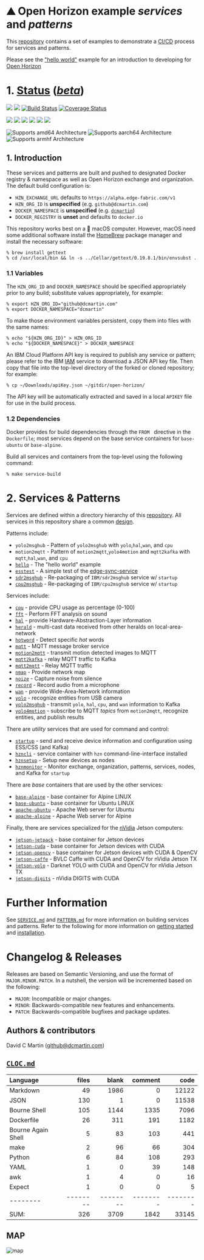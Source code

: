 # &#9968; Open Horizon example _services_ and _patterns_

This [repository][repository] contains a set of examples to demonstrate a [CI/CD][cicd-md] process for services and patterns.

Please see the ["hello world"](doc/HELLO_WORLD.md) example for an introduction to developing for [Open Horizon](http://github.com/open-horizon)

[design-md]: https://github.com/dcmartin/open-horizon/tree/master/doc/DESIGN.md

# 1. [Status][status-md] ([_beta_][beta-md])

![](https://img.shields.io/github/license/dcmartin/open-horizon.svg?style=flat)
![](https://img.shields.io/github/release/dcmartin/open-horizon.svg?style=flat)
[![Build Status](https://travis-ci.org/dcmartin/open-horizon.svg?branch=master)](https://travis-ci.org/dcmartin/open-horizon)
[![Coverage Status](https://coveralls.io/repos/github/dcmartin/open-horizon/badge.svg?branch=master)](https://coveralls.io/github/dcmartin/open-horizon?branch=master)

![](https://img.shields.io/github/repo-size/dcmartin/open-horizon.svg?style=flat)
![](https://img.shields.io/github/last-commit/dcmartin/open-horizon.svg?style=flat)
![](https://img.shields.io/github/commit-activity/w/dcmartin/open-horizon.svg?style=flat)
![](https://img.shields.io/github/contributors/dcmartin/open-horizon.svg?style=flat)
![](https://img.shields.io/github/issues/dcmartin/open-horizon.svg?style=flat)
![](https://img.shields.io/github/tag/dcmartin/open-horizon.svg?style=flat)

![Supports amd64 Architecture][amd64-shield]
![Supports aarch64 Architecture][arm64-shield]
![Supports armhf Architecture][arm-shield]

[arm64-shield]: https://img.shields.io/badge/aarch64-yes-green.svg
[amd64-shield]: https://img.shields.io/badge/amd64-yes-green.svg
[arm-shield]: https://img.shields.io/badge/armhf-yes-green.svg

## 1. Introduction

These services and patterns are built and pushed to designated Docker registry & namespace as well as Open Horizon exchange and organization.  The default build configuration is:

+ `HZN_EXCHANGE_URL` defaults to `https://alpha.edge-fabric.com/v1`
+ `HZN_ORG_ID` is **unspecified** (e.g. `github@dcmartin.com`)
+ `DOCKER_NAMESPACE` is **unspecified** (e.g. [`dcmartin`][docker-dcmartin])
+ `DOCKER_REGISTRY` is **unset** and defaults to `docker.io`

[docker-dcmartin]: https://hub.docker.com/?namespace=dcmartin

This repository works best on a &#63743; macOS computer.  However, macOS need some additional software install the [HomeBrew](http://brew.sh) package manager and install the necessary software:

```
% brew install gettext
% cd /usr/local/bin && ln -s ../Cellar/gettext/0.19.8.1/bin/envsubst .
```

### 1.1 Variables
The `HZN_ORG_ID` and `DOCKER_NAMESPACE` should be specified appropriately prior to any build; substitute values appropriately, for example:

```
% export HZN_ORG_ID="github@dcmartin.com"
% export DOCKER_NAMESPACE="dcmartin"
```

To make those environment variables persistent, copy them into files with the same names:

```
% echo "${HZN_ORG_ID}" > HZN_ORG_ID
% echo "${DOCKER_NAMESPACE}" > DOCKER_NAMESPACE
```

An IBM Cloud Platform API key is required to publish any service or pattern; please refer to the IBM [IAM](http://cloud.ibm.com/iam/) service to download a JSON API key file.  Then copy that file into the top-level directory of the forked or cloned repository; for example:

```
% cp ~/Downloads/apiKey.json ~/gitdir/open-horizon/
```

The API key will be automatically extracted and saved in a local `APIKEY` file for use in the build process.

### 1.2 Dependencies
Docker provides for build dependencies through the `FROM ` directive in the `Dockerfile`; most services depend on the base service containers for `base-ubuntu` or `base-alpine`.

Build all services and containers from the top-level using the following command:

```
% make service-build
```


# 2. Services & Patterns

Services are defined within a directory hierarchy of this [repository][repository]. All services in this repository share a common [design][design-md].

Patterns include:

+ `yolo2msghub` - Pattern of `yolo2msghub` with `yolo`,`hal`,`wan`, and `cpu`
+ `motion2mqtt` - Pattern of `motion2mqtt`,`yolo4motion` and `mqtt2kafka` with `mqtt`,`hal`,`wan`, and `cpu`
+ [`hello`](./hello/README.md) - The "hello world" example
+ [`esstest`](./esstest/README.md) - A simple test of the [edge-sync-service](http://github.com/open-horizon/edge-sync-service)
+ [`sdr2msghub`](./sdr2msghub/README.md) - Re-packaging of `IBM/sdr2msghub` service w/ `startup`
+ [`cpu2msghub`](./cpu2msghub/README.md) - Re-packaging of `IBM/cpu2msghub` service w/ `startup`

Services include:

+ [`cpu`](./cpu/README.md) - provide CPU usage as percentage (0-100)
+ [`fft`](./fft/README.md) - Perform FFT analysis on sound
+ [`hal`](./hal/README.md) - provide Hardware-Abstraction-Layer information
+ [`herald`](./herald/README.md) - multi-cast data received from other heralds on local-area-network
+ [`hotword`](./hotword/README.md) - Detect specific _hot_ words
+ [`mqtt`](./mqtt/README.md) - MQTT message broker service
+ [`motion2mqtt`](./motion2mqtt/README.md) - transmit motion detected images to MQTT
+ [`mqtt2kafka`](./mqtt2kafka/README.md) - relay MQTT traffic to Kafka
+ [`mqtt2mqtt`](./mqtt2mqtt/README.md) - Relay MQTT traffic
+ [`nmap`](./nmap/README.md) - Provide network map 
+ [`noize`](./noize/README.md) - Capture noise from silence
+ [`record`](./record/README.md) - Record audio from a microphone
+ [`wan`](./wan/README.md) - provide Wide-Area-Network information
+ [`yolo`](./yolo/README.md) - recognize entities from USB camera
+ [`yolo2msghub`](./yolo2msghub/README.md) - transmit `yolo`, `hal`, `cpu`, and `wan` information to Kafka
+ [`yolo4motion`](./yolo4motion/README.md) - subscribe to MQTT _topics_ from `motion2mqtt`,  recognize entities, and publish results

There are _utility_ services that are used for command and control:

+ [`startup`](./startup/README.md) - send and receive device information and configuration using ESS/CSS (and Kafka)
+ [`hzncli`](./hzncli/README.md) - service container with `hzn` command-line-interface installed
+ [`hznsetup`](./hznsetup/README.md) - Setup new devices as nodes
+ [`hznmonitor`](./hznmonitor/README.md) - Monitor exchange, organization, patterns, services, nodes, and Kafka for `startup`

There are _base_ containers that are used by the other services:

+ [`base-alpine`](./base-alpine/README.md) - base container for Alpine LINUX
+ [`base-ubuntu`](./base-ubuntu/README.md) - base container for Ubuntu LINUX
+ [`apache-ubuntu`](./apache-ubuntu/README.md) - Apache Web server for Ubuntu
+ [`apache-alpine`](./apache-alpine/README.md) - Apache Web server for Alpine

Finally, there are services specialized for the [nVidia](http://nvidia.com) Jetson computers:

+ [`jetson-jetpack`](./jetson-jetpack/README.md) - base container for Jetson devices
+ [`jetson-cuda`](./jetson-jetpack/README.md) - base container for Jetson devices with CUDA
+ [`jetson-opencv`](./jetson-opencv/README.md) - base container for Jetson devices with CUDA & OpenCV
+ [`jetson-caffe`](./jetson-caffe/README.md) - BVLC Caffe with CUDA and OpenCV for nVidia Jetson TX
+ [`jetson-yolo`](./jetson-yolo/README.md) - Darknet YOLO with CUDA and OpenCV for nVidia Jetson TX
+ [`jetson-digits`](./jetson-digits/README.md) - nVidia DIGITS with CUDA

#  Further Information 

See [`SERVICE.md`][service-md] and [`PATTERN.md`][pattern-md] for more information on building services and patterns.
Refer to the following for more information on [getting started][edge-fabric] and [installation][edge-install].

# Changelog & Releases

Releases are based on Semantic Versioning, and use the format
of ``MAJOR.MINOR.PATCH``. In a nutshell, the version will be incremented
based on the following:

- ``MAJOR``: Incompatible or major changes.
- ``MINOR``: Backwards-compatible new features and enhancements.
- ``PATCH``: Backwards-compatible bugfixes and package updates.

## Authors & contributors

David C Martin (github@dcmartin.com)

[commits]: https://github.com/dcmartin/open-horizon/commits/master
[contributors]: https://github.com/dcmartin/open-horizon/graphs/contributors
[dcmartin]: https://github.com/dcmartin
[edge-fabric]: https://console.test.cloud.ibm.com/docs/services/edge-fabric/getting-started.html
[edge-install]: https://console.test.cloud.ibm.com/docs/services/edge-fabric/adding-devices.html
[edge-slack]: https://ibm-cloudplatform.slack.com/messages/edge-fabric-users/
[ibm-apikeys]: https://console.bluemix.net/iam/#/apikeys
[ibm-registration]: https://console.bluemix.net/registration/
[issue]: https://github.com/dcmartin/open-horizon/issues
[macos-install]: http://pkg.bluehorizon.network/macos
[open-horizon]: http://github.com/open-horizon/
[repository]: https://github.com/dcmartin/open-horizon
[setup-readme-md]: setup/README.md
[service-md]: doc/SERVICE.md
[cicd-md]: doc/CICD.md
[pattern-md]: doc/PATTERN.md
[status-md]: STATUS.md
[beta-md]: BETA.md

## [`CLOC.md`][cloc-md]

[cloc-md]: CLOC.md

Language|files|blank|comment|code
:-------|-------:|-------:|-------:|-------:
Markdown|49|1986|0|12122
JSON|130|1|0|11538
Bourne Shell|105|1144|1335|7096
Dockerfile|26|311|191|1182
Bourne Again Shell|5|83|103|441
make|2|96|66|304
Python|6|84|108|293
YAML|1|0|39|148
awk|1|4|0|16
Expect|1|0|0|5
--------|--------|--------|--------|--------
SUM:|326|3709|1842|33145

## MAP

![map](http://clustrmaps.com/map_v2.png?cl=ada6a6&w=1024&t=n&d=b6TnAROswVvp8u4K3_6FHn9fu7NGlN6T_Rt3dSYwPqI&co=ffffff&ct=050505)

